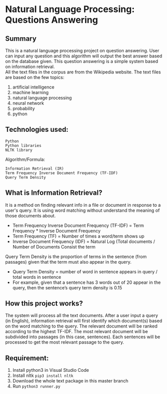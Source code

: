 # Natural Language Processing: Questions Answering
## Summary
This is a natural language processing project on question answering. User can input any question and this algorithm will output the best answer based on the database given.
This question answering is a simple system based on information retrieval.  
All the text files in the corpus are from the Wikipedia website.
The text files are based on the few topics:
1. artificial intelligence
2. machine learning
3. natural language processing
4. neural network
5. probability
6. python

## Technologies used:
```
Python 
Python libraries
NLTK library
```
Algorithm/Formula:
```
Information Retrieval (IR)
Term Frequency Inverse Document Frequency (TF-IDF)
Query Term Density
```

## What is Information Retrieval?
It is a method on finding relevant info in a file or document in response to a user's query. It is using word matching without understand the meaning of those documents about.
- Term Frequency Inverse Document Frequency (TF-IDF) = Term Frequency * Inverse Document Frequency
- Term Frequency (TF) = Number of times a word/term shows up
- Inverse Document Frequency (IDF) = Natural Log (Total documents / Number of Documents Consist the term

Query Term Density is the proportion of terms in the sentence (from passages) given that the term must also appear in the query.
- Query Term Density = number of word in sentence appears in query / total words in sentence 
- For example, given that a sentence has 3 words out of 20 appear in the query, then the sentence’s query term density is 0.15

## How this project works?
The system will process all the text documents. After a user input a query (in English), information retrieval will first identify which document(s) based on the word matching to the query. The relevant document will be ranked according to the highest TF-IDF. The most relevant document will be subdivided into passages (in this case, sentences). Each sentences will be processed to get the most relevant passage to the query.

## Requirement:
1. Install python3 in Visual Studio Code
2. Install nltk
``pip3 install nltk``
3. Download the whole text package in this master branch
4. Run
``python3 runner.py``
